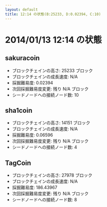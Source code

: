 ```yaml
---
layout: default
title: 12:14 の状態(B:25233, D:0.02394, C:10)
---
```

# 2014/01/13 12:14 の状態

## sakuracoin
* ブロックチェインの高さ: 25233 ブロック
* ブロックチェインの成長速度: N/A
* 採掘難易度: 0.02394
* 次回採掘難易度変更: 残り N/A ブロック
* シードノードへの接続ノード数: 10

## sha1coin
* ブロックチェインの高さ: 14151 ブロック
* ブロックチェインの成長速度: N/A
* 採掘難易度: 0.06596
* 次回採掘難易度変更: 残り N/A ブロック
* シードノードへの接続ノード数: 4

## TagCoin
* ブロックチェインの高さ: 27978 ブロック
* ブロックチェインの成長速度: N/A
* 採掘難易度: 186.43967
* 次回採掘難易度変更: 残り N/A ブロック
* シードノードへの接続ノード数: 8

